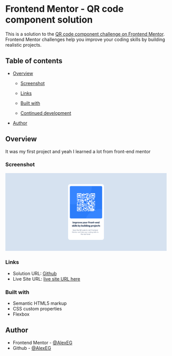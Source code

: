 # Frontend Mentor - QR code component solution

This is a solution to the [QR code component challenge on Frontend Mentor](https://www.frontendmentor.io/challenges/qr-code-component-iux_sIO_H). Frontend Mentor challenges help you improve your coding skills by building realistic projects. 

## Table of contents

- [Overview](#overview)
  - [Screenshot](#screenshot)
  - [Links](#links)

  - [Built with](#built-with)
  - [Continued development](#continued-development)

- [Author](#author)




## Overview
It was my first project and yeah I learned a lot from front-end mentor 
### Screenshot

![Alt text](Screenshots/Screenshot%202022-12-06%20at%2012-18-56%20Frontend%20Mentor%20QR%20code%20component.png)
### Links

- Solution URL: [Github](https://github.com/AlexEG/qr-code-component)
- Live Site URL: [live site URL here](https://alexeg.github.io/qr-code-component/)


### Built with

- Semantic HTML5 markup
- CSS custom properties
- Flexbox

## Author

- Frontend Mentor - [@AlexEG](https://www.frontendmentor.io/profile/AlexEG)
- Github - [@AlexEG](https://github.com/AlexEG)
